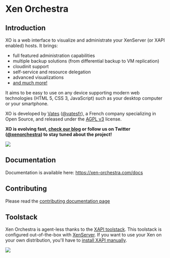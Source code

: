 # Xen Orchestra

## Introduction

XO is a web interface to visualize and administrate your XenServer (or XAPI enabled) hosts. It brings:

* full featured administration capabilities
* multiple backup solutions (from differential backup to VM replication)
* cloudinit support
* self-service and resource delegation
* advanced visualizations
* [and much more!](https://xen-orchestra.com/docs/features.html)

It aims to be easy to use on any device supporting modern web technologies (HTML 5, CSS 3, JavaScript) such as your desktop computer or your smartphone.

XO is developed by [Vates](https://vates.fr) ([@vatesfr](https://twitter.com/vatesfr)), a French company specializing in Open Source, and released under the [AGPL v3](http://www.gnu.org/licenses/agpl-3.0-standalone.html) license.


__XO is evolving fast, [check our blog](https://xen-orchestra.com/blog) or follow us on Twitter ([@xenorchestra](https://twitter.com/xenorchestra)) to stay tuned about the project!__


![](https://pbs.twimg.com/profile_images/601775622675898368/xWbbafyO_400x400.png)

## Documentation

Documentation is available here: https://xen-orchestra.com/docs

## Contributing

Please read the [contributing documentation page](https://xen-orchestra.com/docs/contributing.html)

## Toolstack

Xen Orchestra is agent-less thanks to the [XAPI toolstack](http://wiki.xen.org/wiki/Choice_of_Toolstacks). This toolstack is configured out-of-the-box with [XenServer](http://xenserver.org). If you want to use your Xen on your own distribution, you'll have to [install XAPI manually](https://github.com/xenserver/buildroot).

![](http://wiki.xen.org/mediawiki/images/c/c5/ToolStacks.png)
